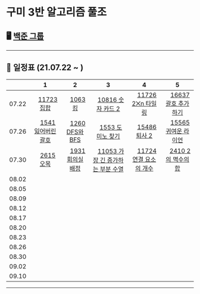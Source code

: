 # 구미 3반 알고리즘 풀조

## 🖥 [백준 그룹](https://www.acmicpc.net/group/11830)
-----------------------

## 📅 일정표 (21.07.22 ~ )
| |1|2|3|4|5|
|:--:|:--:|:--:|:--:|:--:|:--:|
|07.22|<img src="https://static.solved.ac/tier_small/6.svg" width="14" height="14">[11723 집합](https://www.acmicpc.net/problem/11723)|<img src="https://static.solved.ac/tier_small/7.svg" width="14" height="14">[1063 킹](https://www.acmicpc.net/problem/1063)|<img src="https://static.solved.ac/tier_small/7.svg" width="14" height="14">[10816 숫자 카드 2](https://www.acmicpc.net/problem/10816)|<img src="https://static.solved.ac/tier_small/8.svg" width="14" height="14">[11726 2⨉n 타일링](https://www.acmicpc.net/problem/11726)|<img src="https://static.solved.ac/tier_small/13.svg" width="14" height="14">[16637 괄호 추가하기](https://www.acmicpc.net/problem/11637)|
|07.26|<img src="https://static.solved.ac/tier_small/9.svg" width="14" height="14">[1541 잃어버린 괄호](https://www.acmicpc.net/problem/1541)|<img src="https://static.solved.ac/tier_small/9.svg" width="14" height="14">[1260 DFS와 BFS](https://www.acmicpc.net/problem/1260)|<img src="https://static.solved.ac/tier_small/10.svg" width="14" height="14">[1553 도미노 찾기](https://www.acmicpc.net/problem/1553)|<img src="https://static.solved.ac/tier_small/10.svg" width="14" height="14">[15486 퇴사 2](https://www.acmicpc.net/problem/15486)|<img src="https://static.solved.ac/tier_small/10.svg" width="14" height="14">[15565 귀여운 라이언](https://www.acmicpc.net/problem/15565)|
|07.30|<img src="https://static.solved.ac/tier_small/8.svg" width="14" height="14">[2615 오목](https://www.acmicpc.net/problem/2615)|<img src="https://static.solved.ac/tier_small/9.svg" width="14" height="14">[1931 회의실 배정](https://www.acmicpc.net/problem/1931)|<img src="https://static.solved.ac/tier_small/9.svg" width="14" height="14">[11053 가장 긴 증가하는 부분 수열](https://www.acmicpc.net/problem/11053)|<img src="https://static.solved.ac/tier_small/9.svg" width="14" height="14">[11724 연결 요소의 개수](https://www.acmicpc.net/problem/11724)|<img src="https://static.solved.ac/tier_small/10.svg" width="14" height="14">[2410 2의 멱수의 합](https://www.acmicpc.net/problem/2410)|
|08.02||||||
|08.05||||||
|08.09||||||
|08.12||||||
|08.17||||||
|08.20||||||
|08.23||||||
|08.26||||||
|08.30||||||
|09.02||||||
|09.10||||||

-----------------------